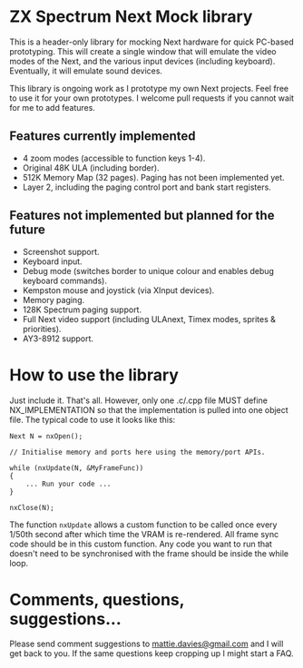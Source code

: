 # ZX Spectrum Next Mock library

This is a header-only library for mocking Next hardware for quick PC-based prototyping.  This will create a single
window that will emulate the video modes of the Next, and the various input devices (including keyboard).  Eventually,
it will emulate sound devices.

This library is ongoing work as I prototype my own Next projects.  Feel free to use it for your own prototypes.  I
welcome pull requests if you cannot wait for me to add features.

## Features currently implemented

- 4 zoom modes (accessible to function keys 1-4).
- Original 48K ULA (including border).
- 512K Memory Map (32 pages).  Paging has not been implemented yet.
- Layer 2, including the paging control port and bank start registers.

## Features not implemented but planned for the future

- Screenshot support.
- Keyboard input.
- Debug mode (switches border to unique colour and enables debug keyboard commands).
- Kempston mouse and joystick (via XInput devices).
- Memory paging.
- 128K Spectrum paging support.
- Full Next video support (including ULAnext, Timex modes, sprites & priorities).
- AY3-8912 support.

# How to use the library

Just include it.  That's all.  However, only one .c/.cpp file MUST define NX_IMPLEMENTATION so that the implementation
is pulled into one object file.  The typical code to use it looks like this:

```
Next N = nxOpen();

// Initialise memory and ports here using the memory/port APIs.

while (nxUpdate(N, &MyFrameFunc))
{
    ... Run your code ...
}

nxClose(N);
```

The function `nxUpdate` allows a custom function to be called once every 1/50th second after which time the VRAM is
re-rendered.  All frame sync code should be in this custom function.  Any code you want to run that doesn't need to
be synchronised with the frame should be inside the while loop.

# Comments, questions, suggestions...

Please send comment suggestions to mattie.davies@gmail.com and I will get back to you.  If the same questions keep
cropping up I might start a FAQ.
